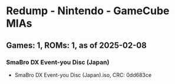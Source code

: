 # Redump - Nintendo - GameCube MIAs
## Games: 1, ROMs: 1, as of 2025-02-08

### SmaBro DX Event-you Disc (Japan)
- SmaBro DX Event-you Disc (Japan).iso, CRC: 0dd683ce
